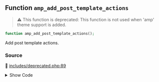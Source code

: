 ## Function `amp_add_post_template_actions`

> :warning: This function is deprecated: This function is not used when &#039;amp&#039; theme support is added.

```php
function amp_add_post_template_actions();
```

Add post template actions.

### Source

:link: [includes/deprecated.php:89](../../includes/deprecated.php#L89-L93)

<details>
<summary>Show Code</summary>

```php
function amp_add_post_template_actions() {
	_deprecated_function( __FUNCTION__, '1.5' );
	require_once AMP__DIR__ . '/includes/amp-post-template-functions.php';
	amp_post_template_init_hooks();
}
```

</details>
